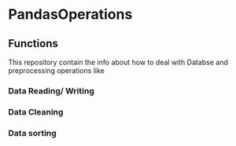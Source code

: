 # PandasOperations
## Functions

This repository contain the info about how to deal with Databse and preprocessing operations like 
### Data Reading/ Writing
### Data Cleaning
### Data sorting
